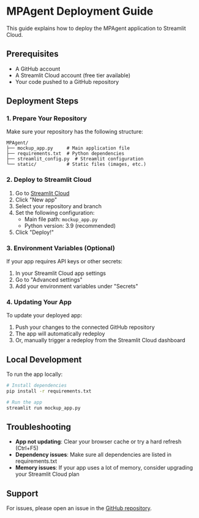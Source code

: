 # MPAgent Deployment Guide

This guide explains how to deploy the MPAgent application to Streamlit Cloud.

## Prerequisites

- A GitHub account
- A Streamlit Cloud account (free tier available)
- Your code pushed to a GitHub repository

## Deployment Steps

### 1. Prepare Your Repository

Make sure your repository has the following structure:

```
MPAgent/
├── mockup_app.py     # Main application file
├── requirements.txt  # Python dependencies
├── streamlit_config.py  # Streamlit configuration
└── static/           # Static files (images, etc.)
```

### 2. Deploy to Streamlit Cloud

1. Go to [Streamlit Cloud](https://share.streamlit.io/)
2. Click "New app"
3. Select your repository and branch
4. Set the following configuration:
   - Main file path: `mockup_app.py`
   - Python version: 3.9 (recommended)
5. Click "Deploy!"

### 3. Environment Variables (Optional)

If your app requires API keys or other secrets:

1. In your Streamlit Cloud app settings
2. Go to "Advanced settings"
3. Add your environment variables under "Secrets"

### 4. Updating Your App

To update your deployed app:

1. Push your changes to the connected GitHub repository
2. The app will automatically redeploy
3. Or, manually trigger a redeploy from the Streamlit Cloud dashboard

## Local Development

To run the app locally:

```bash
# Install dependencies
pip install -r requirements.txt

# Run the app
streamlit run mockup_app.py
```

## Troubleshooting

- **App not updating**: Clear your browser cache or try a hard refresh (Ctrl+F5)
- **Dependency issues**: Make sure all dependencies are listed in requirements.txt
- **Memory issues**: If your app uses a lot of memory, consider upgrading your Streamlit Cloud plan

## Support

For issues, please open an issue in the [GitHub repository](https://github.com/Fabbiologia/MPAgent/issues).
